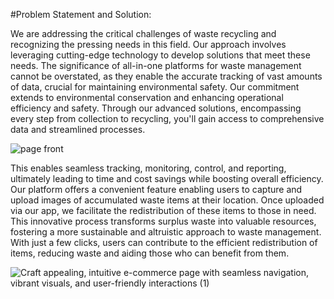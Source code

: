 
#Problem Statement and Solution:

We are addressing the critical challenges of waste recycling and recognizing the pressing needs in this field. Our approach involves leveraging cutting-edge technology to develop solutions that meet these needs. The significance of all-in-one platforms for waste management cannot be overstated, as they enable the accurate tracking of vast amounts of data, crucial for maintaining environmental safety.
Our commitment extends to environmental conservation and enhancing operational efficiency and safety. Through our advanced solutions, encompassing every step from collection to recycling, you'll gain access to comprehensive data and streamlined processes. 

![page front](https://github.com/Kanisk2125/VHACK2/assets/105097052/878ae689-31fc-47e7-81e2-bc0f44662232)

This enables seamless tracking, monitoring, control, and reporting, ultimately leading to time and cost savings while boosting overall efficiency.
Our platform offers a convenient feature enabling users to capture and upload images of accumulated waste items at their location. Once uploaded via our app, we facilitate the redistribution of these items to those in need. This innovative process transforms surplus waste into valuable resources, fostering a more sustainable and altruistic approach to waste management. With just a few clicks, users can contribute to the efficient redistribution of items, reducing waste and aiding those who can benefit from them.

![Craft appealing, intuitive e-commerce page with seamless navigation, vibrant visuals, and user-friendly interactions  (1)](https://github.com/Kanisk2125/VHACK2/assets/105097052/f4a16697-0e96-4d0e-b81d-c06b6c9faed4)






